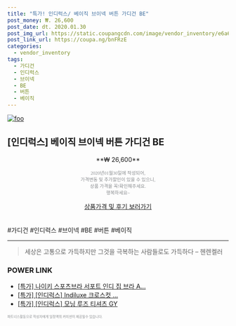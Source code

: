 ```yaml
--- 
title: "특가! 인디럭스/ 베이직 브이넥 버튼 가디건 BE" 
post_money: ₩. 26,600 
post_date: dt. 2020.01.30 
post_img_url: https://static.coupangcdn.com/image/vendor_inventory/e6a6/3022660206df858580bcea69329941fe12659d88dc34deea8ccddf9c396e.jpg 
post_link_url: https://coupa.ng/bnFRzE 
categories: 
  - vendor_inventory 
tags: 
  - 가디건 
  - 인디럭스 
  - 브이넥 
  - BE 
  - 버튼 
  - 베이직 
--- 
```

[![foo](https://static.coupangcdn.com/image/vendor_inventory/e6a6/3022660206df858580bcea69329941fe12659d88dc34deea8ccddf9c396e.jpg)](https://coupa.ng/bnFRzE) 

## [인디럭스] 베이직 브이넥 버튼 가디건 BE 
<p style="text-align: center;">**₩ 26,600**</p> 
<p style="text-align: center;"><span style="color: #898c8f; font-family: Georgia,Times,serif; font-size: 0.75em;">2020년01월30일에 작성되어, <br>가격변동 및 추가할인이 있을 수 있으니,<br> 상품 가격을 꼭!확인해주세요.<br>행복하세요~</span> 
</p>	 
<div markdown="0" style="text-align: center;"><a href="https://coupa.ng/bnFRzE" class="btn btn--success">상품가격 및 후기 보러가기</a></div> 
<br><br> 
  #가디건 #인디럭스 #브이넥 #BE #버튼 #베이직 
<hr> 

> 세상은 고통으로 가득하지만 그것을 극복하는 사람들로도 가득하다 – 헨렌켈러 


### POWER LINK

* <a href="https://blog.naver.com/santokki14/221789537077" target="_blank">[특가] 나이키 스포츠브라 서포트 인디 집 브라 A...</a>
* <a href="https://blog.naver.com/an0733/221789650226" target="_blank">[특가] [인디럭스] Indiluxe 크로스컷 ...</a>
* <a href="https://blog.naver.com/sakai111/221790359167" target="_blank">[특가] [인디럭스] 모닝 루즈 티셔츠 GY</a>

<span style="color: #898c8f; font-family: Georgia,Times,serif; font-size: 0.55em;">파트너스활동으로 작성자에게 일정액의 커미션이 제공될수 있습니다.</span> 
